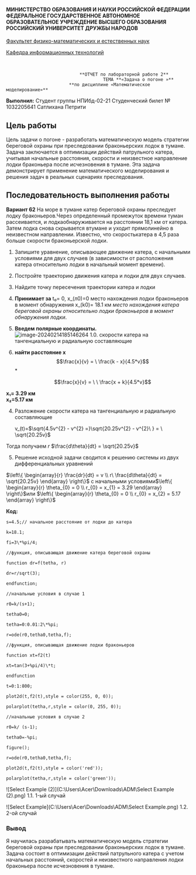 ####  МИНИСТЕРСТВО ОБРАЗОВАНИЯ И НАУКИ РОССИЙСКОЙ ФЕДЕРАЦИИ ФЕДЕРАЛЬНОЕ ГОСУДАРСТВЕННОЕ АВТОНОМНОЕ ОБРАЗОВАТЕЛЬНОЕ УЧРЕЖДЕНИЕ ВЫСШЕГО ОБРАЗОВАНИЯ РОССИЙСКИЙ УНИВЕРСИТЕТ ДРУЖБЫ НАРОДОВ

<u>Факультет физико-математических и естественных наук</u>

<u>Кафедра информационных технологий</u>







​									



 								**ОТЧЕТ по лабораторной работе 2**
									     ТЕМА **«Задача о погоне »**
							**по дисциплине «Математическое моделирование»**













**Выполнил:**
Студент группы НПИбд-02-21
Студенческий билет № 1032205641
Сатлихана Петрити  







## Цель работы

Цель задачи о погоне - разработать математическую модель стратегии береговой охраны при преследовании браконьерских лодок в тумане. Задача заключается в оптимизации действий патрульного катера, учитывая начальные расстояния, скорости и неизвестное направление лодки браконьера после исчезновения в тумане. Эта задача демонстрирует применение математического моделирования и решения задач в реальных сценариях преследования.

## Последовательность выполнения работы

**Вариант 62**
На море в тумане катер береговой охраны преследует лодку браконьеров.Через определенный промежуток времени туман рассеивается, и лодкаобнаруживается на расстоянии 18,1 км от катера. Затем лодка снова скрывается втумане и уходит прямолинейно в неизвестном направлении. Известно, что скоростькатера в 4,5 раза больше скорости браконьерской лодки.

1. Запишите уравнение, описывающее движение катера, с начальными
условиями для двух случаев (в зависимости от расположения катера
относительно лодки в начальный момент времени).
2. Постройте траекторию движения катера и лодки для двух случаев.
3. Найдите точку пересечения траектории катера и лодки

1. **Принимает за**
   t₀= 0, x_(л0)=0 место нахождения лодки браконьеров в момент обнаружения
   x_(k0)= 18.1 км  *место нахождения катера береговой охраны*
   *относительно лодки браконьеров в момент обнаружения лодки*.

2. **Введем полярные координаты.**  
   ![image-20240214185146264](C:\Users\Acer\AppData\Roaming\Typora\typora-user-images\image-20240214185146264.png)
   1.0. скорости катера на тангенциальную и радиальную составляющие

3. **найти расстояние x**  
   $$\frac{x}{v} = \ \frac{k - x}{4.5*v}$$*

   $$\frac{x}{v} = \ \ \frac{x + k}{4.5*v}$$

**x₁= 3.29 км  
x₂=5.17 км**

4. Разложение скорости катера на тангенциальную и радиальную
   составляющие

    v_(t)=$\sqrt{4.5v^{2} - v^{2} =}\sqrt{20.25v^{2} - v^{2}\ } = \ \sqrt{20.25v}$

Тогда получаем *r* $\frac{d\theta}{dt} = \sqrt{20.25v}$



5. Решение исходной задачи сводится к решению системы из двух
   дифференциальных уравнений

$\left\{ \begin{array}{r}
\frac{dr}{dt} = v \\
r\ \frac{d\theta}{dt} = \sqrt{20.25v}
\end{array} \right\}$ с начальными условиями$\left\{ \begin{array}{r}
\theta_{0} = 0 \\
r_{0} = x_{1} = 3.29
\end{array} \right\}$или $\left\{ \begin{array}{r}
\theta_{0} = 0 \\
r_{0} = x_{2} = 5.17
\end{array} \right\}$


**Код:**

`s=4.5;// начальное расстояние от лодки до катера`

`k=18.1;`

`fi=3\*%pi/4;`

`//функция, описывающая движение катера береговой охраны`

`function dr=f(tetha, r)`

`dr=r/sqrt(3);`

`endfunction;`

`//начальные условия в случае 1`

`r0=k/(s+1);`

`tetha0=0;`

`tetha=0:0.01:2\*%pi;`

`r=ode(r0,tetha0,tetha,f);`

`//функция, описывающая движение лодки браконьеров`

`function xt=f2(t)`

`xt=tan(3+%pi/4)\*t;`

`endfunction`

`t=0:1:800;`

`plot2d(t,f2(t),style = color(255, 0, 0));`

`polarplot(tetha,r,style = color(0, 255, 0));`

`//начальные условия в случае 2`

`r0=k/ (s-1);`

`tetha0=-%pi;`

`figure();`

`r=ode(r0,tetha0,tetha,f);`

`plot2d(t,f2(t),style = color('red'));`

`polarplot(tetha,r,style = color('green'));`

![Select Example (2)](C:\Users\Acer\Downloads\ADM\Select Example (2).png)
				1.1. 1-ый случай 

![Select Example](C:\Users\Acer\Downloads\ADM\Select Example.png)
		1.2. 2-ой случай

### **Вывод**

Я научилась разрабатывать математическую модель стратегии береговой охраны при преследовании браконьерских лодок в тумане. Задача состоит в оптимизации действий патрульного катера с учетом начальных расстояний, скоростей и неизвестного направления лодки браконьера после исчезновения в тумане.
